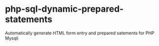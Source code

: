 # php-sql-dynamic-prepared-statements
Automatically generate HTML form entry and prepared satements for PHP Mysqli 

